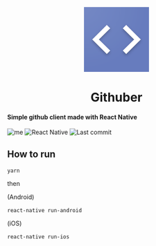 <div align="center">
  <img src="https://github.com/rchuluc/githuber/blob/master/ios-icons/AppIcon.appiconset/web_hi_res_512-1024.png" width="150" alt="Application logo"/>
  <h1>Githuber</h1>
</div>

<div>
<h4>Simple github client made with React Native</h4>  
  
![me](https://img.shields.io/github/followers/rchuluc?label=Follow%20me&style=social)
![React Native](https://img.shields.io/static/v1?label=React%20Native&message=60.5&color=blue&logo=react)
![Last commit](https://img.shields.io/github/last-commit/rchuluc/githuber)

</div>

<h2>How to run</h2>

```shell
yarn
```

then

(Android)
```shell
react-native run-android 
``` 

(iOS)
```shell
react-native run-ios
```

